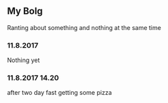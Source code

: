 ## My Bolg

Ranting about something and nothing at the same time

### 11.8.2017

Nothing yet

### 11.8.2017 14.20

after two day fast getting some pizza

